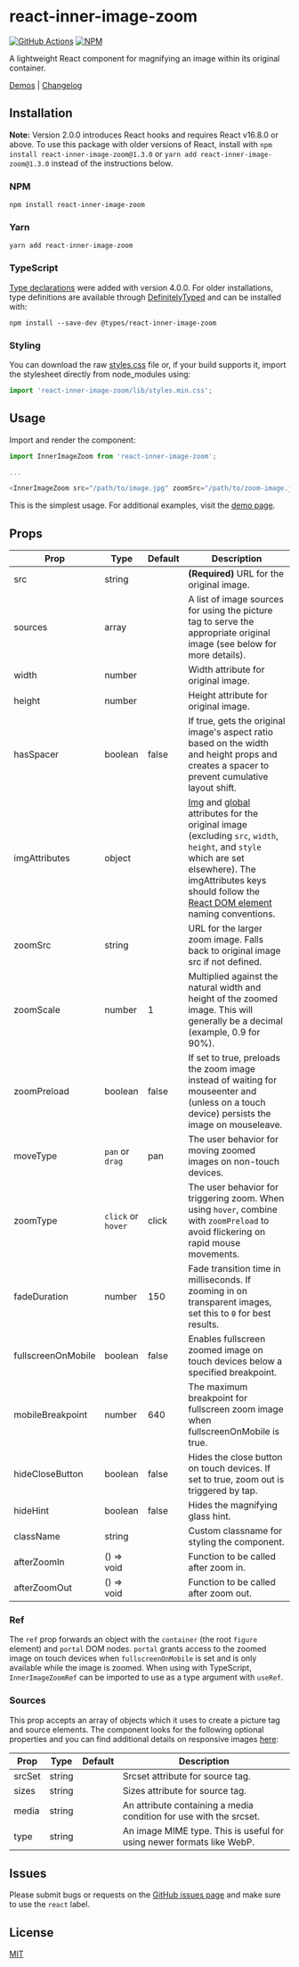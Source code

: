 # react-inner-image-zoom

[![GitHub Actions][build-badge]][build] [![NPM][npm-badge]][npm]

A lightweight React component for magnifying an image within its original container.

[Demos](https://innerimagezoom.com/) | [Changelog](https://github.com/laurenashpole/inner-image-zoom/blob/main/packages/react/CHANGELOG.md)

## Installation

**Note:** Version 2.0.0 introduces React hooks and requires React v16.8.0 or above. To use this package with older versions of React, install with `npm install react-inner-image-zoom@1.3.0` or `yarn add react-inner-image-zoom@1.3.0` instead of the instructions below.

### NPM
```
npm install react-inner-image-zoom
```

### Yarn
```
yarn add react-inner-image-zoom
```

### TypeScript

[Type declarations](https://github.com/laurenashpole/inner-image-zoom/blob/main/packages/react/src/index.d.ts) were added with version 4.0.0. For older installations, type definitions are available through [DefinitelyTyped](https://definitelytyped.org/) and can be installed with:

```
npm install --save-dev @types/react-inner-image-zoom
```

### Styling

You can download the raw [styles.css](https://raw.githubusercontent.com/laurenashpole/inner-image-zoom/main/packages/react/src/styles.css) file or, if your build supports it, import the stylesheet directly from node_modules using:


```javascript
import 'react-inner-image-zoom/lib/styles.min.css';
```

## Usage

Import and render the component:
```javascript
import InnerImageZoom from 'react-inner-image-zoom';

...

<InnerImageZoom src="/path/to/image.jpg" zoomSrc="/path/to/zoom-image.jpg" />
```

This is the simplest usage. For additional examples, visit the [demo page](https://innerimagezoom.com/).


## Props

Prop | Type | Default | Description
--- | --- | --- | ---
src | string | | **(Required)** URL for the original image.
sources | array | | A list of image sources for using the picture tag to serve the appropriate original image (see below for more details).
width | number | | Width attribute for original image.
height | number | | Height attribute for original image.
hasSpacer | boolean | false | If true, gets the original image's aspect ratio based on the width and height props and creates a spacer to prevent cumulative layout shift.
imgAttributes | object | | [Img](https://developer.mozilla.org/en-US/docs/Web/HTML/Element/img#attributes) and [global](https://developer.mozilla.org/en-US/docs/Web/HTML/Global_attributes) attributes for the original image (excluding `src`, `width`, `height`, and `style` which are set elsewhere). The imgAttributes keys should follow the [React DOM element](https://reactjs.org/docs/dom-elements.html) naming conventions.
zoomSrc | string | | URL for the larger zoom image. Falls back to original image src if not defined.
zoomScale | number | 1 | Multiplied against the natural width and height of the zoomed image. This will generally be a decimal (example, 0.9 for 90%).
zoomPreload | boolean | false | If set to true, preloads the zoom image instead of waiting for mouseenter and (unless on a touch device) persists the image on mouseleave.
moveType | `pan` or `drag` | pan | The user behavior for moving zoomed images on non-touch devices.
zoomType | `click` or `hover` | click | The user behavior for triggering zoom. When using `hover`, combine with `zoomPreload` to avoid flickering on rapid mouse movements.
fadeDuration | number | 150 | Fade transition time in milliseconds. If zooming in on transparent images, set this to `0` for best results.
fullscreenOnMobile | boolean | false | Enables fullscreen zoomed image on touch devices below a specified breakpoint.
mobileBreakpoint | number | 640 | The maximum breakpoint for fullscreen zoom image when fullscreenOnMobile is true.
hideCloseButton | boolean | false | Hides the close button on touch devices. If set to true, zoom out is triggered by tap.
hideHint | boolean | false | Hides the magnifying glass hint.
className | string | | Custom classname for styling the component.
afterZoomIn | () => void | | Function to be called after zoom in.
afterZoomOut | () => void | | Function to be called after zoom out.

### Ref

The `ref` prop forwards an object with the `container` (the root `figure` element) and `portal` DOM nodes. `portal` grants access to the zoomed image on touch devices when `fullscreenOnMobile` is set and is only available while the image is zoomed. When using with TypeScript, `InnerImageZoomRef` can be imported to use as a type argument with `useRef`.

### Sources

This prop accepts an array of objects which it uses to create a picture tag and source elements. The component looks for the following optional properties and you can find additional details on responsive images [here](https://developer.mozilla.org/en-US/docs/Learn/HTML/Multimedia_and_embedding/Responsive_images):

Prop | Type | Default | Description
--- | --- | --- | ---
srcSet | string | | Srcset attribute for source tag.
sizes | string | | Sizes attribute for source tag.
media | string | | An attribute containing a media condition for use with the srcset.
type | string | | An image MIME type. This is useful for using newer formats like WebP.

## Issues

Please submit bugs or requests on the [GitHub issues page](https://github.com/laurenashpole/inner-image-zoom/issues) and make sure to use the `react` label.

## License

[MIT](https://github.com/laurenashpole/inner-image-zoom/blob/main/LICENSE)

[npm-badge]: http://img.shields.io/npm/v/react-inner-image-zoom.svg?style=flat
[npm]: https://www.npmjs.com/package/react-inner-image-zoom

[build-badge]: https://github.com/laurenashpole/inner-image-zoom/actions/workflows/release.yml/badge.svg
[build]: https://github.com/laurenashpole/inner-image-zoom/actions
